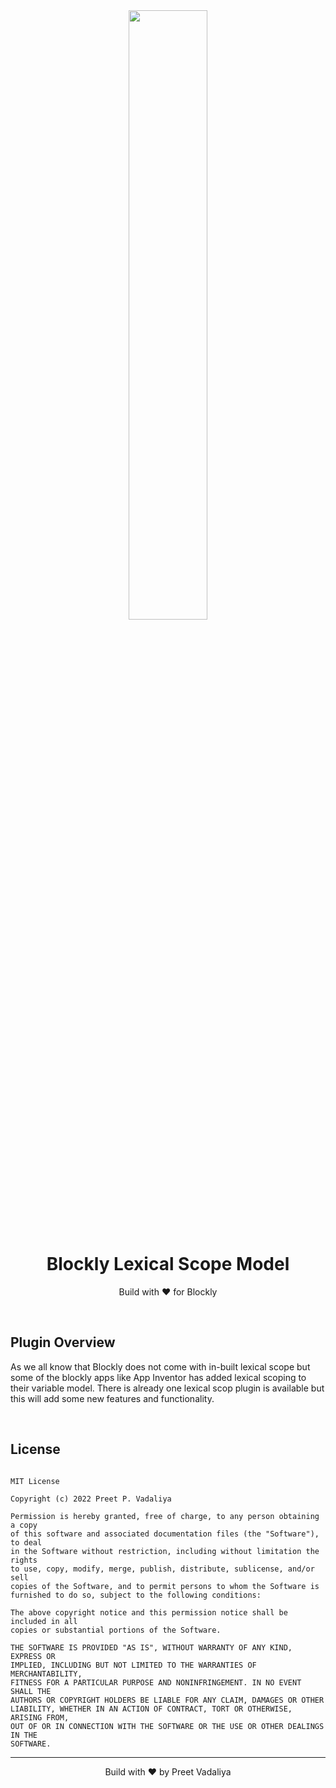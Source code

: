 <div align = 'center'>
  <img src = "https://developers.google.com/static/blockly/images/logos/logo_standard.svg" width = "50%"/>
  <h1>Blockly Lexical Scope Model</h1>
  <p>Build with ❤️ for Blockly</p>
</div>


<br>

## Plugin Overview
As we all know that Blockly does not come with in-built lexical scope but some of the blockly apps like App Inventor has added lexical scoping to their variable model. There is already one lexical scop plugin is available but this will add some new features and functionality.

<br>

## License

``` text

MIT License

Copyright (c) 2022 Preet P. Vadaliya

Permission is hereby granted, free of charge, to any person obtaining a copy
of this software and associated documentation files (the "Software"), to deal
in the Software without restriction, including without limitation the rights
to use, copy, modify, merge, publish, distribute, sublicense, and/or sell
copies of the Software, and to permit persons to whom the Software is
furnished to do so, subject to the following conditions:

The above copyright notice and this permission notice shall be included in all
copies or substantial portions of the Software.

THE SOFTWARE IS PROVIDED "AS IS", WITHOUT WARRANTY OF ANY KIND, EXPRESS OR
IMPLIED, INCLUDING BUT NOT LIMITED TO THE WARRANTIES OF MERCHANTABILITY,
FITNESS FOR A PARTICULAR PURPOSE AND NONINFRINGEMENT. IN NO EVENT SHALL THE
AUTHORS OR COPYRIGHT HOLDERS BE LIABLE FOR ANY CLAIM, DAMAGES OR OTHER
LIABILITY, WHETHER IN AN ACTION OF CONTRACT, TORT OR OTHERWISE, ARISING FROM,
OUT OF OR IN CONNECTION WITH THE SOFTWARE OR THE USE OR OTHER DEALINGS IN THE
SOFTWARE.

```
---
<p align = 'center'>Build with ❤️ by Preet Vadaliya</p>
